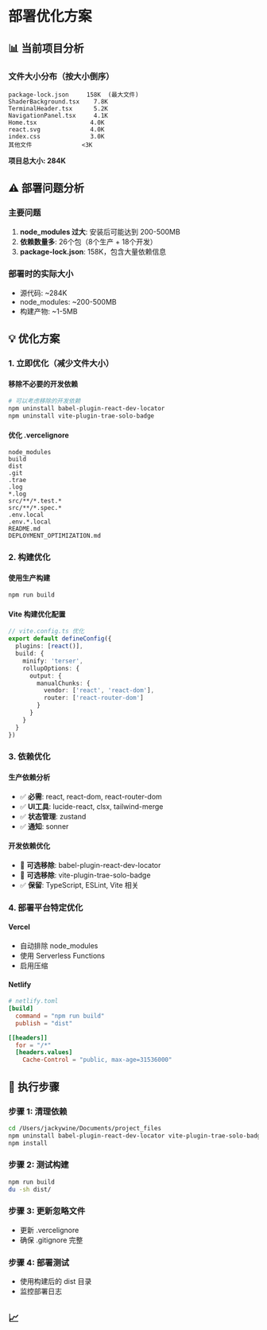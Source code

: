 # 部署优化方案

## 📊 当前项目分析

### 文件大小分布（按大小倒序）
```
package-lock.json     158K  (最大文件)
ShaderBackground.tsx    7.8K
TerminalHeader.tsx      5.2K
NavigationPanel.tsx     4.1K
Home.tsx               4.0K
react.svg              4.0K
index.css              3.0K
其他文件              <3K
```

**项目总大小: 284K**

## ⚠️ 部署问题分析

### 主要问题
1. **node_modules 过大**: 安装后可能达到 200-500MB
2. **依赖数量多**: 26个包（8个生产 + 18个开发）
3. **package-lock.json**: 158K，包含大量依赖信息

### 部署时的实际大小
- 源代码: ~284K
- node_modules: ~200-500MB
- 构建产物: ~1-5MB

## 💡 优化方案

### 1. 立即优化（减少文件大小）

#### 移除不必要的开发依赖
```bash
# 可以考虑移除的开发依赖
npm uninstall babel-plugin-react-dev-locator
npm uninstall vite-plugin-trae-solo-badge
```

#### 优化 .vercelignore
```
node_modules
build
dist
.git
.trae
.log
*.log
src/**/*.test.*
src/**/*.spec.*
.env.local
.env.*.local
README.md
DEPLOYMENT_OPTIMIZATION.md
```

### 2. 构建优化

#### 使用生产构建
```bash
npm run build
```

#### Vite 构建优化配置
```typescript
// vite.config.ts 优化
export default defineConfig({
  plugins: [react()],
  build: {
    minify: 'terser',
    rollupOptions: {
      output: {
        manualChunks: {
          vendor: ['react', 'react-dom'],
          router: ['react-router-dom']
        }
      }
    }
  }
})
```

### 3. 依赖优化

#### 生产依赖分析
- ✅ **必需**: react, react-dom, react-router-dom
- ✅ **UI工具**: lucide-react, clsx, tailwind-merge
- ✅ **状态管理**: zustand
- ✅ **通知**: sonner

#### 开发依赖优化
- 🔄 **可选移除**: babel-plugin-react-dev-locator
- 🔄 **可选移除**: vite-plugin-trae-solo-badge
- ✅ **保留**: TypeScript, ESLint, Vite 相关

### 4. 部署平台特定优化

#### Vercel
- 自动排除 node_modules
- 使用 Serverless Functions
- 启用压缩

#### Netlify
```toml
# netlify.toml
[build]
  command = "npm run build"
  publish = "dist"

[[headers]]
  for = "/*"
  [headers.values]
    Cache-Control = "public, max-age=31536000"
```

## 🚀 执行步骤

### 步骤 1: 清理依赖
```bash
cd /Users/jackywine/Documents/project_files
npm uninstall babel-plugin-react-dev-locator vite-plugin-trae-solo-badge
npm install
```

### 步骤 2: 测试构建
```bash
npm run build
du -sh dist/
```

### 步骤 3: 更新忽略文件
- 更新 .vercelignore
- 确保 .gitignore 完整

### 步骤 4: 部署测试
- 使用构建后的 dist 目录
- 监控部署日志

## 📈